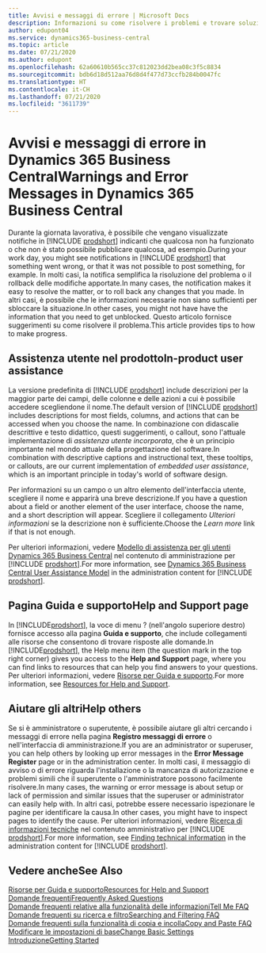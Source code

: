 ```yaml
---
title: Avvisi e messaggi di errore | Microsoft Docs
description: Informazioni su come risolvere i problemi e trovare soluzioni ai messaggi di errore quando si utilizza Business Central.
author: edupont04
ms.service: dynamics365-business-central
ms.topic: article
ms.date: 07/21/2020
ms.author: edupont
ms.openlocfilehash: 62a60610b565cc37c812023dd2bea08c3f5c8834
ms.sourcegitcommit: bdb6d18d512aa76d8d4f477d73ccfb284b0047fc
ms.translationtype: HT
ms.contentlocale: it-CH
ms.lasthandoff: 07/21/2020
ms.locfileid: "3611739"
---
```

# <a name="warnings-and-error-messages-in-dynamics-365-business-central"></a><span data-ttu-id="87dbf-103">Avvisi e messaggi di errore in Dynamics 365 Business Central</span><span class="sxs-lookup"><span data-stu-id="87dbf-103">Warnings and Error Messages in Dynamics 365 Business Central</span></span>

<span data-ttu-id="87dbf-104">Durante la giornata lavorativa, è possibile che vengano visualizzate notifiche in [!INCLUDE [prodshort](includes/prodshort.md)] indicanti che qualcosa non ha funzionato o che non è stato possibile pubblicare qualcosa, ad esempio.</span><span class="sxs-lookup"><span data-stu-id="87dbf-104">During your work day, you might see notifications in [!INCLUDE [prodshort](includes/prodshort.md)] that something went wrong, or that it was not possible to post something, for example.</span></span> <span data-ttu-id="87dbf-105">In molti casi, la notifica semplifica la risoluzione del problema o il rollback delle modifiche apportate.</span><span class="sxs-lookup"><span data-stu-id="87dbf-105">In many cases, the notification makes it easy to resolve the matter, or to roll back any changes that you made.</span></span> <span data-ttu-id="87dbf-106">In altri casi, è possibile che le informazioni necessarie non siano sufficienti per sbloccare la situazione.</span><span class="sxs-lookup"><span data-stu-id="87dbf-106">In other cases, you might not have have the information that you need to get unblocked.</span></span> <span data-ttu-id="87dbf-107">Questo articolo fornisce suggerimenti su come risolvere il problema.</span><span class="sxs-lookup"><span data-stu-id="87dbf-107">This article provides tips to how to make progress.</span></span>  

## <a name="in-product-user-assistance"></a><span data-ttu-id="87dbf-108">Assistenza utente nel prodotto</span><span class="sxs-lookup"><span data-stu-id="87dbf-108">In-product user assistance</span></span>

<span data-ttu-id="87dbf-109">La versione predefinita di [!INCLUDE [prodshort](includes/prodshort.md)] include descrizioni per la maggior parte dei campi, delle colonne e delle azioni a cui è possibile accedere scegliendone il nome.</span><span class="sxs-lookup"><span data-stu-id="87dbf-109">The default version of [!INCLUDE [prodshort](includes/prodshort.md)] includes descriptions for most fields, columns, and actions that can be accessed when you choose the name.</span></span> <span data-ttu-id="87dbf-110">In combinazione con didascalie descrittive e testo didattico, questi suggerimenti, o callout, sono l'attuale implementazione di *assistenza utente incorporata*, che è un principio importante nel mondo attuale della progettazione del software.</span><span class="sxs-lookup"><span data-stu-id="87dbf-110">In combination with descriptive captions and instructional text, these tooltips, or callouts, are our current implementation of *embedded user assistance*, which is an important principle in today's world of software design.</span></span>  

<span data-ttu-id="87dbf-111">Per informazioni su un campo o un altro elemento dell'interfaccia utente, scegliere il nome e apparirà una breve descrizione.</span><span class="sxs-lookup"><span data-stu-id="87dbf-111">If you have a question about a field or another element of the user interface, choose the name, and a short description will appear.</span></span> <span data-ttu-id="87dbf-112">Scegliere il collegamento *Ulteriori informazioni* se la descrizione non è sufficiente.</span><span class="sxs-lookup"><span data-stu-id="87dbf-112">Choose the *Learn more* link if that is not enough.</span></span>  

<span data-ttu-id="87dbf-113">Per ulteriori informazioni, vedere [Modello di assistenza per gli utenti Dynamics 365 Business Central](/dynamics365/business-central/dev-itpro/user-assistance) nel contenuto di amministrazione per [!INCLUDE [prodshort](includes/prodshort.md)].</span><span class="sxs-lookup"><span data-stu-id="87dbf-113">For more information, see [Dynamics 365 Business Central User Assistance Model](/dynamics365/business-central/dev-itpro/user-assistance) in the administration content for [!INCLUDE [prodshort](includes/prodshort.md)].</span></span>  

## <a name="help-and-support-page"></a><span data-ttu-id="87dbf-114">Pagina Guida e supporto</span><span class="sxs-lookup"><span data-stu-id="87dbf-114">Help and Support page</span></span>

<span data-ttu-id="87dbf-115">In [!INCLUDE[prodshort](includes/prodshort.md)], la voce di menu ? (nell'angolo superiore destro) fornisce accesso alla pagina **Guida e supporto**, che include collegamenti alle risorse che consentono di trovare risposte alle domande.</span><span class="sxs-lookup"><span data-stu-id="87dbf-115">In [!INCLUDE[prodshort](includes/prodshort.md)], the Help menu item (the question mark in the top right corner) gives you access to the **Help and Support** page, where you can find links to resources that can help you find answers to your questions.</span></span> <span data-ttu-id="87dbf-116">Per ulteriori informazioni, vedere [Risorse per Guida e supporto](product-help-and-support.md).</span><span class="sxs-lookup"><span data-stu-id="87dbf-116">For more information, see [Resources for Help and Support](product-help-and-support.md).</span></span>  

## <a name="help-others"></a><span data-ttu-id="87dbf-117">Aiutare gli altri</span><span class="sxs-lookup"><span data-stu-id="87dbf-117">Help others</span></span>

<span data-ttu-id="87dbf-118">Se si è amministratore o superutente, è possibile aiutare gli altri cercando i messaggi di errore nella pagina **Registro messaggi di errore** o nell'interfaccia di amministrazione.</span><span class="sxs-lookup"><span data-stu-id="87dbf-118">If you are an administrator or superuser, you can help others by looking up error messages in the **Error Message Register** page or in the administration center.</span></span> <span data-ttu-id="87dbf-119">In molti casi, il messaggio di avviso o di errore riguarda l'installazione o la mancanza di autorizzazione e problemi simili che il superutente o l'amministratore possono facilmente risolvere.</span><span class="sxs-lookup"><span data-stu-id="87dbf-119">In many cases, the warning or error message is about setup or lack of permission and similar issues that the superuser or administrator can easily help with.</span></span> <span data-ttu-id="87dbf-120">In altri casi, potrebbe essere necessario ispezionare le pagine per identificare la causa.</span><span class="sxs-lookup"><span data-stu-id="87dbf-120">In other cases, you might have to inspect pages to identify the cause.</span></span> <span data-ttu-id="87dbf-121">Per ulteriori informazioni, vedere [Ricerca di informazioni tecniche](/dynamics365/business-central/dev-itpro/administration/manage-technical-support#finding-technical-information) nel contenuto amministrativo per [!INCLUDE [prodshort](includes/prodshort.md)].</span><span class="sxs-lookup"><span data-stu-id="87dbf-121">For more information, see [Finding technical information](/dynamics365/business-central/dev-itpro/administration/manage-technical-support#finding-technical-information) in the administration content for [!INCLUDE [prodshort](includes/prodshort.md)].</span></span>  

## <a name="see-also"></a><span data-ttu-id="87dbf-122">Vedere anche</span><span class="sxs-lookup"><span data-stu-id="87dbf-122">See Also</span></span>

[<span data-ttu-id="87dbf-123">Risorse per Guida e supporto</span><span class="sxs-lookup"><span data-stu-id="87dbf-123">Resources for Help and Support</span></span>](product-help-and-support.md)  
[<span data-ttu-id="87dbf-124">Domande frequenti</span><span class="sxs-lookup"><span data-stu-id="87dbf-124">Frequently Asked Questions</span></span>](across-faq.md)  
[<span data-ttu-id="87dbf-125">Domande frequenti relative alla funzionalità delle informazioni</span><span class="sxs-lookup"><span data-stu-id="87dbf-125">Tell Me FAQ</span></span>](ui-search-faq.md)  
[<span data-ttu-id="87dbf-126">Domande frequenti su ricerca e filtro</span><span class="sxs-lookup"><span data-stu-id="87dbf-126">Searching and Filtering FAQ</span></span>](ui-search-filter-faq.md)  
[<span data-ttu-id="87dbf-127">Domande frequenti sulla funzionalità di copia e incolla</span><span class="sxs-lookup"><span data-stu-id="87dbf-127">Copy and Paste FAQ</span></span>](ui-copy-paste.md)  
[<span data-ttu-id="87dbf-128">Modificare le impostazioni di base</span><span class="sxs-lookup"><span data-stu-id="87dbf-128">Change Basic Settings</span></span>](ui-change-basic-settings.md)  
[<span data-ttu-id="87dbf-129">Introduzione</span><span class="sxs-lookup"><span data-stu-id="87dbf-129">Getting Started</span></span>](product-get-started.md)  
